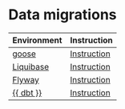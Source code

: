 # Data migrations

| Environment | Instruction |
| --- | --- |
| [goose](https://github.com/pressly/goose/) | [Instruction](../goose.md) |
| [Liquibase](https://www.liquibase.com) | [Instruction](../liquibase.md) |
| [Flyway](https://documentation.red-gate.com/fd/) | [Instruction](../flyway.md) |
| [{{ dbt }}](https://www.getdbt.com/) | [Instruction](../dbt.md) |
